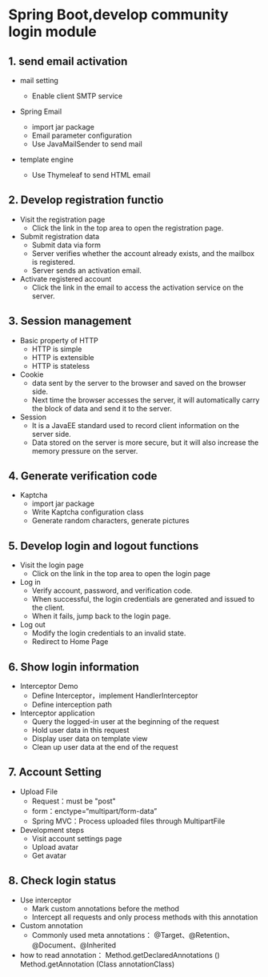 # Spring Boot,develop community login module

## 1. send email activation 

* mail setting
  * Enable client SMTP service

* Spring Email
  * import jar package
  * Email parameter configuration
  * Use JavaMailSender to send mail
* template engine
  * Use Thymeleaf to send HTML email

## 2. Develop registration functio

* Visit the registration page
  * Click the link in the top area to open the registration page.
* Submit registration data
  * Submit data via form
  * Server verifies whether the account already exists, and the mailbox is registered.
  * Server sends an activation email.
* Activate registered account
  * Click the link in the email to access the activation service on the server.

## 3. Session management

* Basic property of HTTP
  * HTTP is simple
  * HTTP is extensible
  * HTTP is stateless
* Cookie
  * data sent by the server to the browser and saved on the browser side.
  * Next time the browser accesses the server, it will automatically carry the block of data and send it to the server.
* Session
  * It is a JavaEE standard used to record client information on the server side.
  * Data stored on the server is more secure, but it will also increase the memory pressure on the server.

## 4. Generate verification code

* Kaptcha
  * import jar package
  * Write Kaptcha configuration class
  * Generate random characters, generate pictures

## 5. Develop login and logout functions

* Visit the login page
  * Click on the link in the top area to open the login page
* Log in
  * Verify account, password, and verification code.
  * When successful, the login credentials are generated and issued to the client.
  * When it fails, jump back to the login page.
* Log out
  * Modify the login credentials to an invalid state.
  * Redirect to Home Page

## 6. Show login information

* Interceptor Demo
  * Define Interceptor，implement HandlerInterceptor
  * Define interception path
* Interceptor application
  * Query the logged-in user at the beginning of the request
  * Hold user data in this request
  * Display user data on template view
  * Clean up user data at the end of the request

## 7. Account Setting

* Upload File
  * Request：must be "post"
  * form：enctype=“multipart/form-data”
  * Spring MVC：Process uploaded files through MultipartFile
* Development steps
  * Visit account settings page
  * Upload avatar
  * Get avatar

## 8. Check login status

* Use interceptor
  * Mark custom annotations before the method
  * Intercept all requests and only process methods with this annotation
* Custom annotation
  * Commonly used meta annotations：
    @Target、@Retention、@Document、@Inherited
* how to read annotation：
  Method.getDeclaredAnnotations ()
  Method.getAnnotation (Class<T> annotationClass)











